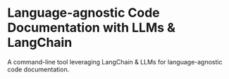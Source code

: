 # Language-agnostic Code Documentation with LLMs & LangChain

A command-line tool leveraging LangChain &amp; LLMs for language-agnostic code documentation.
